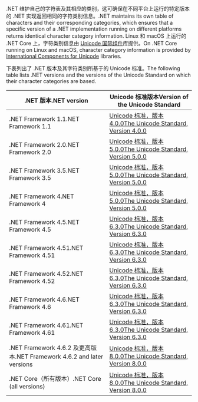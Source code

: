  <span data-ttu-id="70bc8-101">.NET 维护自己的字符表及其相应的类别，这可确保在不同平台上运行的特定版本的 .NET 实现返回相同的字符类别信息。</span><span class="sxs-lookup"><span data-stu-id="70bc8-101">.NET maintains its own table of characters and their corresponding categories, which ensures that a specific version of a .NET implementation running on different platforms returns identical character category information.</span></span> <span data-ttu-id="70bc8-102">Linux 和 macOS 上运行的 .NET Core 上，字符类别信息由 [Unicode 国际组件](http://site.icu-project.org/)库提供。</span><span class="sxs-lookup"><span data-stu-id="70bc8-102">On .NET Core running on Linux and macOS, character category information is provided by  [International Components for Unicode](http://site.icu-project.org/) libraries.</span></span>
 
 <span data-ttu-id="70bc8-103">下表列出了 .NET 版本及其字符类别所基于的 Unicode 标准。</span><span class="sxs-lookup"><span data-stu-id="70bc8-103">The following table lists .NET versions and the versions of the Unicode Standard on which their character categories are based.</span></span>   
  
|<span data-ttu-id="70bc8-104">.NET 版本</span><span class="sxs-lookup"><span data-stu-id="70bc8-104">.NET version</span></span>|<span data-ttu-id="70bc8-105">Unicode 标准版本</span><span class="sxs-lookup"><span data-stu-id="70bc8-105">Version of the Unicode Standard</span></span>|  
|----------------------------|-------------------------------------|  
|<span data-ttu-id="70bc8-106">.NET Framework 1.1</span><span class="sxs-lookup"><span data-stu-id="70bc8-106">.NET Framework 1.1</span></span>|[<span data-ttu-id="70bc8-107">Unicode 标准，版本 4.0.0</span><span class="sxs-lookup"><span data-stu-id="70bc8-107">The Unicode Standard, Version 4.0.0</span></span>](https://www.unicode.org/versions/Unicode4.0.0/)|  
|<span data-ttu-id="70bc8-108">.NET Framework 2.0</span><span class="sxs-lookup"><span data-stu-id="70bc8-108">.NET Framework 2.0</span></span>|[<span data-ttu-id="70bc8-109">Unicode 标准，版本 5.0.0</span><span class="sxs-lookup"><span data-stu-id="70bc8-109">The Unicode Standard, Version 5.0.0</span></span>](https://www.unicode.org/versions/Unicode5.0.0)|  
|<span data-ttu-id="70bc8-110">.NET Framework 3.5</span><span class="sxs-lookup"><span data-stu-id="70bc8-110">.NET Framework 3.5</span></span>|[<span data-ttu-id="70bc8-111">Unicode 标准，版本 5.0.0</span><span class="sxs-lookup"><span data-stu-id="70bc8-111">The Unicode Standard, Version 5.0.0</span></span>](https://www.unicode.org/versions/Unicode5.0.0)|  
|<span data-ttu-id="70bc8-112">.NET Framework 4</span><span class="sxs-lookup"><span data-stu-id="70bc8-112">.NET Framework 4</span></span>|[<span data-ttu-id="70bc8-113">Unicode 标准，版本 5.0.0</span><span class="sxs-lookup"><span data-stu-id="70bc8-113">The Unicode Standard, Version 5.0.0</span></span>](https://www.unicode.org/versions/Unicode5.0.0)|  
|<span data-ttu-id="70bc8-114">.NET Framework 4.5</span><span class="sxs-lookup"><span data-stu-id="70bc8-114">.NET Framework 4.5</span></span>|[<span data-ttu-id="70bc8-115">Unicode 标准，版本 6.3.0</span><span class="sxs-lookup"><span data-stu-id="70bc8-115">The Unicode Standard, Version 6.3.0</span></span>](https://www.unicode.org/versions/Unicode6.3.0/)|  
|<span data-ttu-id="70bc8-116">.NET Framework 4.51</span><span class="sxs-lookup"><span data-stu-id="70bc8-116">.NET Framework 4.51</span></span>|[<span data-ttu-id="70bc8-117">Unicode 标准，版本 6.3.0</span><span class="sxs-lookup"><span data-stu-id="70bc8-117">The Unicode Standard, Version 6.3.0</span></span>](https://www.unicode.org/versions/Unicode6.3.0/)|  
|<span data-ttu-id="70bc8-118">.NET Framework 4.52</span><span class="sxs-lookup"><span data-stu-id="70bc8-118">.NET Framework 4.52</span></span>|[<span data-ttu-id="70bc8-119">Unicode 标准，版本 6.3.0</span><span class="sxs-lookup"><span data-stu-id="70bc8-119">The Unicode Standard, Version 6.3.0</span></span>](https://www.unicode.org/versions/Unicode6.3.0/)|  
|<span data-ttu-id="70bc8-120">.NET Framework 4.6</span><span class="sxs-lookup"><span data-stu-id="70bc8-120">.NET Framework 4.6</span></span>|[<span data-ttu-id="70bc8-121">Unicode 标准，版本 6.3.0</span><span class="sxs-lookup"><span data-stu-id="70bc8-121">The Unicode Standard, Version 6.3.0</span></span>](https://www.unicode.org/versions/Unicode6.3.0/)|  
|<span data-ttu-id="70bc8-122">.NET Framework 4.61</span><span class="sxs-lookup"><span data-stu-id="70bc8-122">.NET Framework 4.61</span></span>|[<span data-ttu-id="70bc8-123">Unicode 标准，版本 6.3.0</span><span class="sxs-lookup"><span data-stu-id="70bc8-123">The Unicode Standard, Version 6.3.0</span></span>](https://www.unicode.org/versions/Unicode6.3.0/)|  
|<span data-ttu-id="70bc8-124">.NET Framework 4.6.2 及更高版本</span><span class="sxs-lookup"><span data-stu-id="70bc8-124">.NET Framework 4.6.2 and later versions</span></span>|[<span data-ttu-id="70bc8-125">Unicode 标准，版本 8.0.0</span><span class="sxs-lookup"><span data-stu-id="70bc8-125">The Unicode Standard, Version 8.0.0</span></span>](https://www.unicode.org/versions/Unicode8.0.0/)|  
|<span data-ttu-id="70bc8-126">.NET Core（所有版本）</span><span class="sxs-lookup"><span data-stu-id="70bc8-126">.NET Core (all versions)</span></span>|[<span data-ttu-id="70bc8-127">Unicode 标准，版本 8.0.0</span><span class="sxs-lookup"><span data-stu-id="70bc8-127">The Unicode Standard, Version 8.0.0</span></span>](https://www.unicode.org/versions/Unicode8.0.0/)|
  
